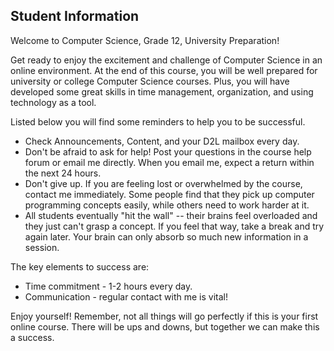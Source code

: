 ## Student Information

Welcome to Computer Science, Grade 12, University Preparation!

Get ready to enjoy the excitement and challenge of Computer Science in an online environment. At the end of this course, you will be well prepared for university or college Computer Science courses. Plus, you will have developed some great skills in time management, organization, and using technology as a tool.

Listed below you will find some reminders to help you to be successful.
* Check Announcements, Content, and your D2L mailbox every day.
* Don't be afraid to ask for help! Post your questions in the course help forum or email me directly. When you email me, expect a return within the next 24 hours.
* Don't give up. If you are feeling lost or overwhelmed by the course, contact me immediately. Some people find that they pick up computer programming concepts easily, while others need to work harder at it.
* All students eventually "hit the wall" -- their brains feel overloaded and they just can't grasp a concept. If you feel that way, take a break and try again later. Your brain can only absorb so much new information in a session.

The key elements to success are:
* Time commitment - 1-2 hours every day.
* Communication - regular contact with me is vital!

Enjoy yourself! Remember, not all things will go perfectly if this is your first online course. There will be ups and downs, but together we can make this a success.
